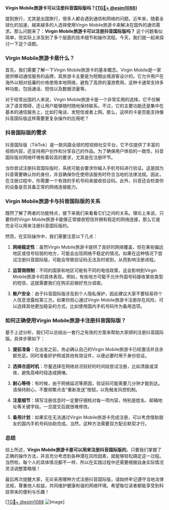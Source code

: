 **Virgin Mobile旅游卡可以注册抖音国际版吗？[[TG💪+ @esim1088](https://t.me/s/esim1088)]**

提到旅行，尤其是出国旅行，很多人都会遇到通信和网络的问题。近年来，随着全球化的加速，越来越多的人选择使用Virgin Mobile旅游卡来解决在国外的通讯需求。那么问题来了：**Virgin Mobile旅游卡可以注册抖音国际版吗？** 这个问题看似简单，但实际上涉及到了多个层面的技术细节和操作流程。今天，我们就一起来探讨一下这个话题。

### Virgin Mobile旅游卡是什么？

首先，我们需要了解一下Virgin Mobile旅游卡的基本概念。Virgin Mobile是一家提供移动通信服务的品牌，其旅游卡主要是为短期出境游客设计的。它允许用户在海外以相对低廉的价格使用本地网络，避免了高昂的漫游费用。这种卡通常支持多种功能，包括通话、短信以及数据流量等。

对于经常出国的人来说，Virgin Mobile旅游卡是一个非常实用的选择。它不仅解决了语言障碍，还让用户能够随时随地保持联系。不过，它的主要功能还是集中在基本的通信服务上，比如打电话、发短信或者上网。那么，这样的卡是否能支持像抖音国际版这样需要更复杂操作的应用呢？

### 抖音国际版的需求

抖音国际版（TikTok）是一款风靡全球的短视频社交平台，它不仅提供了丰富的视频内容，还支持用户创作和分享自己的作品。为了确保用户体验的一致性，抖音国际版对网络环境有着较高的要求，尤其是在注册环节。

当你尝试注册抖音国际版时，系统可能会要求你输入手机号码进行验证。这是因为抖音需要确认你的身份，并且确保你在使用该服务时符合当地的法律法规。因此，在注册过程中，你需要一个有效的手机号码来接收验证码。此外，抖音还会检查你的设备是否具备正常的网络连接能力。

### Virgin Mobile旅游卡与抖音国际版的关系

既然了解了两者的功能特点，接下来我们来看看它们之间的关系。理论上来说，只要你的Virgin Mobile旅游卡能够正常接收短信并拥有稳定的网络连接，那么它是完全可以用来注册抖音国际版的。

然而，在实际操作中，我们需要注意以下几点：

1. **网络稳定性**：虽然Virgin Mobile旅游卡提供了良好的网络覆盖，但在某些偏远地区或信号较弱的地方，可能会出现网络不稳定的情况。如果在这种情况下尝试注册抖音国际版，可能会导致验证码无法及时收到，从而影响注册进程。
   
2. **运营商限制**：不同的国家和地区可能有不同的电信政策，这会影响到Virgin Mobile旅游卡的具体表现。例如，有些地方可能不允许外国号码接收某些类型的短信，这就需要我们在购买前做好充分调查。

3. **账户安全**：由于抖音国际版涉及到个人隐私保护，因此建议大家不要轻易将个人信息泄露给第三方。如果你担心通过Virgin Mobile旅游卡注册存在风险，可以选择其他更加稳妥的方式，比如使用国内手机号码作为备用选项。

### 如何正确使用Virgin Mobile旅游卡注册抖音国际版？

基于上述分析，我们可以总结出一套行之有效的方案来帮助大家顺利注册抖音国际版。具体步骤如下：

1. **提前准备**：在出发之前，务必确认自己的Virgin Mobile旅游卡已经激活并且余额充足。同时准备好护照或其他有效证件，以便必要时用于身份验证。

2. **选择合适时机**：尽量选择在网络状况较好的时间段尝试注册，比如清晨或深夜，避免高峰时段造成拥堵。

3. **耐心等待**：有时候，由于网络延迟等原因，验证码可能需要几分钟才能到达。请保持耐心，不要频繁点击“重新发送”按钮，以免触发风控机制。

4. **注意细节**：填写注册信息时一定要仔细核对每一项内容，特别是姓名、邮箱地址等关键字段。一旦提交后就很难修改。

5. **备用计划**：如果实在无法通过Virgin Mobile旅游卡完成注册，可以考虑借助朋友的国内手机号码协助完成。当然，这种方法需要双方配合默契才行。

### 总结

综上所述，**Virgin Mobile旅游卡是可以用来注册抖音国际版的**。只要我们掌握了正确的操作方法，并且充分考虑到各种潜在风险因素，就能够轻松搞定这一过程。当然啦，每个人的具体情况都不一样，所以在实践过程中还需要根据自身实际情况灵活调整策略哦！

最后再次提醒大家，无论采用哪种方式注册抖音国际版，请始终牢记遵守当地法律法规，尊重他人权益，共同维护健康和谐的网络环境。希望每位读者都能享受到科技带来的便利与乐趣！

[[TG💪+ @esim1088](https://t.me/s/esim1088) ![Image](https://i.postimg.cc/4NQfJmqS/Snipaste-2025-05-13-00-14-12.png)]